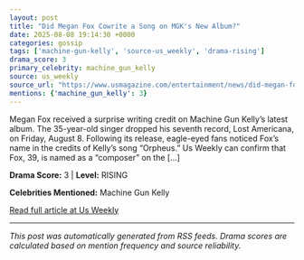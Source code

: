 ```yaml
---
layout: post
title: "Did Megan Fox Cowrite a Song on MGK's New Album?"
date: 2025-08-08 19:14:30 +0000
categories: gossip
tags: ['machine-gun-kelly', 'source-us_weekly', 'drama-rising']
drama_score: 3
primary_celebrity: machine_gun_kelly
source: us_weekly
source_url: "https://www.usmagazine.com/entertainment/news/did-megan-fox-write-a-song-on-mgks-lost-americana-album/"
mentions: {'machine_gun_kelly': 3}
---
```


Megan Fox received a surprise writing credit on Machine Gun Kelly’s latest album. The 35-year-old singer dropped his seventh record, Lost Americana, on Friday, August 8. Following its release, eagle-eyed fans noticed Fox’s name in the credits of Kelly’s song “Orpheus.” Us Weekly can confirm that Fox, 39, is named as a “composer” on the […]

**Drama Score:** 3 | **Level:** RISING

**Celebrities Mentioned:** Machine Gun Kelly

[Read full article at Us Weekly](https://www.usmagazine.com/entertainment/news/did-megan-fox-write-a-song-on-mgks-lost-americana-album/)

---
*This post was automatically generated from RSS feeds. Drama scores are calculated based on mention frequency and source reliability.*
